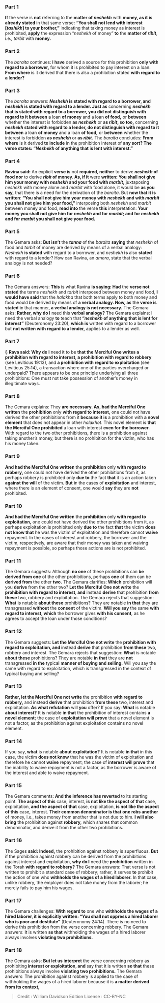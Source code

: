 
### Part 1
<b>If</b> the verse is <b>not</b> referring to the <b>matter of <i>neshekh</i></b> with <b>money, as it is already stated</b> in that same verse: <b>“You shall not lend with interest [<i>tashikh</i>] to your brother,”</b> indicating that taking money as interest is prohibited, <b>apply</b> the expression “<i>neshekh</i> of money” <b>to</b> the <b>matter of <i>ribit</i>,</b> i.e., <i>tarbit</i> with <b>money.</b>

### Part 2
The <i>baraita</i> continues: <b>I have</b> derived a source for this prohibition <b>only with regard to a borrower,</b> for whom it is prohibited to pay interest on a loan. <b>From where</b> is it derived that there is also a prohibition stated <b>with regard to a lender?</b>

### Part 3
The <i>baraita</i> answers: <b><i>Neshekh</i> is stated with regard to a borrower, and <i>neshekh</i> is stated with regard to a lender. Just as</b> concerning <b><i>neshekh</i> that is stated with regard to a borrower, you did not distinguish with regard to it between</b> a loan <b>of money</b> and a loan <b>of food,</b> or <b>between</b> whether the interest is forbidden <b>as <i>neshekh</i></b> or <b>as <i>ribit</i>, so too,</b> concerning <b><i>neshekh</i> stated with regard to a lender, do not distinguish with regard to it between</b> a loan <b>of money</b> and a loan <b>of food,</b> or <b>between</b> whether the interest is forbidden <b>as <i>neshekh</i></b> or <b>as <i>ribit</i>.</b> The <i>baraita</i> concludes: <b>From where</b> is it derived <b>to include</b> in the prohibition interest of <b>any sort? The verse states: “<i>Neshekh</i> of anything that is lent with interest.”</b>

### Part 4
<b>Ravina said:</b> An explicit <b>verse is</b> not <b>required, neither</b> to derive <b><i>neshekh</i> of food nor</b> to derive <b><i>ribit</i> of money. As, if it</b> were <b>written: You shall not give him your money with <i>neshekh</i> and your food with <i>marbit</i>,</b> juxtaposing <i>neshekh</i> with money alone and <i>marbit</i> with food alone, it would be <b>as you say,</b> that there is a need for the derivation of the <i>baraita</i>. But <b>now that it is written: “You shall not give him your money with <i>neshekh</i> and with <i>marbit</i> you shall not give him your food,”</b> interposing both <i>neshekh</i> and <i>marbit</i> between money and food, <b>read into</b> the verse <b>this</b> interpretation: <b>Your money you shall not give him for <i>neshekh</i> and for <i>marbit</i>; and for <i>neshekh</i> and for <i>marbit</i> you shall not give your food.</b>

### Part 5
The Gemara asks: <b>But isn’t</b> the <b><i>tanna</i></b> of the <i>baraita</i> <b>saying</b> that <i>neshekh</i> of food and <i>tarbit</i> of money are derived by means of a verbal analogy: <i>Neshekh</i> <b>is stated</b> with regard to a borrower, and <i>neshekh</i> <b>is</b> also <b>stated</b> with regard to a lender? How can Ravina, an <i>amora</i>, state that the verbal analogy is not needed?

### Part 6
The Gemara answers: <b>This</b> is what Ravina <b>is saying: Had</b> the <b>verse not stated</b> the terms <i>neshekh</i> and <i>tarbit</i> interposed between money and food, <b>I would have said</b> that the <i>halakha</i> that both terms apply to both money and food would be derived by means of <b>a verbal analogy. Now, as</b> the <b>verse is stated</b> in that manner, <b>a verbal analogy is not necessary.</b> The Gemara asks: <b>Rather, why do I</b> need this <b>verbal analogy?</b> The Gemara explains: I need the verbal analogy <b>to</b> teach that <b>“<i>neshekh</i> of anything that is lent for interest”</b> (Deuteronomy 23:20), <b>which is</b> written with regard to a borrower but <b>not written with regard to a lender,</b> applies to a lender as well.

### Part 7
§ <b>Rava said: Why do I</b> need it to be <b>that the Merciful One writes a prohibition with regard to interest, a prohibition with regard to robbery</b> (see Leviticus 19:13), and <b>a prohibition with regard to exploitation</b> (see Leviticus 25:14), a transaction where one of the parties overcharged or underpaid? There appears to be one principle underlying all three prohibitions: One must not take possession of another’s money in illegitimate ways.

### Part 8
The Gemara explains: They <b>are necessary. As, had the Merciful One written</b> the <b>prohibition</b> only <b>with regard to interest,</b> one could not have derived the other prohibitions from it <b>because it is</b> a prohibition with <b>a novel element</b> that does not appear in other <i>halakhot</i>. This novel element is <b>that the Merciful One prohibited</b> a loan with interest <b>even for the borrower.</b> With regard to the two other prohibitions, there is a prohibition against taking another’s money, but there is no prohibition for the victim, who has his money taken.

### Part 9
<b>And had the Merciful One written</b> the <b>prohibition</b> only <b>with regard to robbery,</b> one could not have derived the other prohibitions from it, as perhaps robbery is prohibited only <b>due to</b> the fact <b>that</b> it is an action taken <b>against the will</b> of the victim. <b>But</b> in the cases of <b>exploitation</b> and interest, where there is an element of consent, one would <b>say</b> they are <b>not</b> prohibited.

### Part 10
<b>And had the Merciful One written</b> the <b>prohibition</b> only <b>with regard to exploitation,</b> one could not have derived the other prohibitions from it, as perhaps exploitation is prohibited only <b>due to</b> the fact <b>that</b> the victim <b>does not know that</b> he was the victim of exploitation and therefore cannot <b>waive</b> repayment. In the cases of interest and robbery, the borrower and the victim, respectively, are aware that their money was taken and waiving repayment is possible, so perhaps those actions are is not prohibited.

### Part 11
The Gemara suggests: Although <b>no one</b> of these prohibitions can <b>be derived from one</b> of the other prohibitions, perhaps <b>one</b> of them can be <b>derived from</b> the other <b>two.</b> The Gemara clarifies: <b>Which</b> prohibition will you <b>derive</b> from the other two? <b>Let the Merciful One not write</b> the <b>prohibition with regard to interest, and</b> instead <b>derive</b> that prohibition <b>from these</b> two, robbery and exploitation. The Gemara rejects that suggestion: <b>What</b> is notable <b>about these</b> prohibitions? They are notable <b>in that</b> they are transgressed <b>without</b> the <b>consent</b> of the victim. <b>Will you say</b> the same <b>with regard to interest, which</b> the borrower gives <b>with his consent,</b> as he agrees to accept the loan under those conditions?

### Part 12
The Gemara suggests: <b>Let the Merciful One not write</b> the <b>prohibition with regard to exploitation, and</b> instead <b>derive</b> that prohibition <b>from these</b> two, robbery and interest. The Gemara rejects that suggestion: <b>What</b> is notable <b>about these</b> prohibitions? They are notable <b>in that</b> they are <b>not</b> transgressed <b>in the</b> typical <b>manner of buying and selling.</b> Will you say the same with regard to exploitation, which is transgressed in the context of typical buying and selling?

### Part 13
<b>Rather, let the Merciful One not write</b> the prohibition <b>with regard to robbery,</b> and instead <b>derive</b> that prohibition <b>from these</b> two, interest and exploitation. <b>As what refutation</b> will <b>you</b> offer? If you say: <b>What</b> is notable <b>about interest?</b> It is notable <b>in that</b> the prohibition of interest contains <b>a novel element;</b> the case of <b>exploitation will prove</b> that a novel element is not a factor, as the prohibition against exploitation contains no novel element.

### Part 14
If you say, <b>what</b> is notable <b>about exploitation?</b> It is notable <b>in that</b> in this case, the victim <b>does not know</b> that he was the victim of exploitation and therefore he cannot <b>waive</b> repayment; the case of <b>interest will prove</b> that the inability to waive repayment is not a factor, as the borrower is aware of the interest and able to waive repayment.

### Part 15
The Gemara comments: <b>And the inference has reverted</b> to its starting point. <b>The aspect of this</b> case, interest, <b>is not like the aspect of that</b> case, exploitation, <b>and the aspect of that</b> case, exploitation, <b>is not like the aspect of this</b> case, interest. <b>Their common denominator is that one robs another</b> of money, i.e., takes money from another that is not due to him. <b>I will also bring</b> the prohibition against <b>robbery,</b> which shares that common denominator, and derive it from the other two prohibitions.

### Part 16
The Sages <b>said: Indeed,</b> the prohibition against robbery is superfluous. <b>But</b> if the prohibition against robbery can be derived from the prohibitions against interest and exploitation, <b>why do I</b> need the <b>prohibition</b> written in the Torah <b>with regard to robbery?</b> The Gemara answers: That verse is not written to prohibit a standard case of robbery; rather, it serves <b>to</b> prohibit the action of one who <b>withholds the wages of a hired laborer.</b> In that case, unlike robbery, the employer does not take money from the laborer; he merely fails to pay him his wages.

### Part 17
The Gemara challenges: <b>With regard to</b> one who <b>withholds the wages of a hired laborer, it is explicitly written: “You shall not oppress a hired laborer who is poor and destitute”</b> (Deuteronomy 24:14). There is no need to derive this prohibition from the verse concerning robbery. The Gemara answers: It is written <b>so that</b> withholding the wages of a hired laborer always involves <b>violating two prohibitions.</b>

### Part 18
The Gemara asks: <b>But let us interpret</b> the verse concerning robbery as prohibiting <b>interest or exploitation, and</b> say that it is written <b>so that</b> these prohibitions always involve <b>violating two prohibitions.</b> The Gemara answers: The prohibition against robbery is applied to the case of withholding the wages of a hired laborer because it is <b>a matter derived from its context,</b>

>Credit : William Davidson Edition
>License : CC-BY-NC